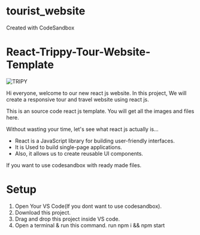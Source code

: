 # tourist_website
Created with CodeSandbox
# React-Trippy-Tour-Website-Template
![TRIPY](https://github.com/vinuvin/tourist_website/assets/110926926/42dd66d4-a8e9-49de-a005-a0eaf1d43175)


Hi everyone, welcome to our new react js website. In this project, We will create a responsive tour and travel website using react js.

This is an  source code react js template. You will get all the images and  files here.

Without wasting your time, let's see what react js actually is...

- React is a JavaScript library for building user-friendly interfaces.
- It is Used to build single-page applications.
- Also, it allows us to create reusable UI components.

If you want to use codesandbox with ready made files.

# Setup

1. Open Your VS Code(If you dont want to use codesandbox).
1. Download this project.
1. Drag and drop this project inside VS code.
1. Open a terminal & run this command. run npm i && npm start
